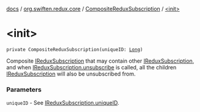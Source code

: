 [docs](../../index.md) / [org.swiften.redux.core](../index.md) / [CompositeReduxSubscription](index.md) / [&lt;init&gt;](./-init-.md)

# &lt;init&gt;

`private CompositeReduxSubscription(uniqueID: `[`Long`](https://kotlinlang.org/api/latest/jvm/stdlib/kotlin/-long/index.html)`)`

Composite [IReduxSubscription](../-i-redux-subscription/index.md) that may contain other [IReduxSubscription](../-i-redux-subscription/index.md), and when
[IReduxSubscription.unsubscribe](../-i-redux-subscription/unsubscribe.md) is called, all the children [IReduxSubscription](../-i-redux-subscription/index.md) will also
be unsubscribed from.

### Parameters

`uniqueID` - See [IReduxSubscription.uniqueID](../-i-unique-i-d-provider/unique-i-d.md).